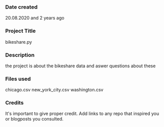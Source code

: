 ### Date created
20.08.2020 and 2 years ago 
### Project Title
bikeshare.py

### Description
the project is about the bikeshare data and aswer questions about these 

### Files used
chicago.csv
new_york_city.csv
washington.csv

### Credits
It's important to give proper credit. Add links to any repo that inspired you or blogposts you consulted.

